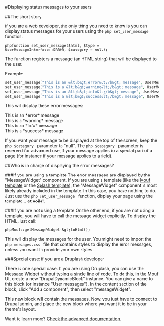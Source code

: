 #Displaying status messages to your users

##The short story

If you are a web developer, the only thing you need to know is you can display status messages for your users using the ```php set_user_message ``` function.

```phpfunction set_user_message($html, $type = UserMessageInterface::ERROR, $category = null);```

The function registers a message (an HTML string) that will be displayed to the user.

Example:

```php
set_user_message("This is an &lt;b&gt;error&lt;/b&gt; message", UserMessageInterface::ERROR);
set_user_message("This is a &lt;b&gt;warning&lt;/b&gt; message", UserMessageInterface::WARNING);
set_user_message("This is an &lt;b&gt;info&lt;/b&gt; message", UserMessageInterface::INFO);
set_user_message("This is a &lt;b&gt;success&lt;/b&gt; message", UserMessageInterface::SUCCESS);
```

This will display these error messages:

<div class="error">This is an *error* message</div>
<div class="warning">This is a *warning* message</div>
<div class="info">This is an *info* message</div>
<div class="success">This is a *success* message</div>  

If you want your message to be displayed at the top of the screen, keep the ```php $category ``` parameter to "null". The 
```php $category ``` parameter is reserved for advanced use, if your message applies to a special part of a page (for instance
if your message applies to a field).

##Who is in charge of displaying the error messages?

###If you are using a template
The error messages are displayed by the "MessageWidget" component. If you are using a template (like the 
<a href="http://mouf-php.com/package/html/template/MoufTemplate">Mouf template</a> or 
the <a href="http://mouf-php.com/package/html/template/SplashTemplate">Splash template</a>), the "MessageWidget" component is 
most likely already included in the template. In this case, you have nothing to do. Just use the ```php set_user_message ```
function, display your page using the template... **et voila!**.

###If you are not using a template
On the other end, if you are not using a template, you will have to call the message widget explicitly.
To display the HTML, just call:

```phpMouf::getMessageWidget-&gt;toHtml();```

This will display the messages for the user. You might need to import the ```php messages.css ``` file
that contains styles to display the error messages, unless you want to provide your own styles.

###Special case: if you are a Druplash developer

There is one special case. If you are using Druplash, you can use the Message Widget without typing a single line of code.
To do this, in the Mouf UI, create a new "DrupalDynamicBlock" instance. You can give a name to this block (or instance "User messages").
In the content section of the block, click "Add a component", then select "messageWidget".

This new block will contain the messages. Now, you just have to connect to Drupal admin, and place the new block where you want it to be in
your theme's layout.

Want to learn more? <a href="advanced.html">Check the advanced documentation</a>.